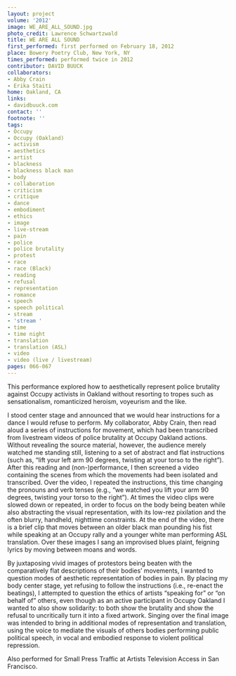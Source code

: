 ```yaml
---
layout: project
volume: '2012'
image: WE_ARE_ALL_SOUND.jpg
photo_credit: Lawrence Schwartzwald
title: WE ARE ALL SOUND
first_performed: first performed on February 18, 2012
place: Bowery Poetry Club, New York, NY
times_performed: performed twice in 2012
contributor: DAVID BUUCK
collaborators:
- Abby Crain
- Erika Staiti
home: Oakland, CA
links:
- davidbuuck.com
contact: ''
footnote: ''
tags:
- Occupy
- Occupy (Oakland)
- activism
- aesthetics
- artist
- blackness
- blackness black man
- body
- collaboration
- criticism
- critique
- dance
- embodiment
- ethics
- image
- live-stream
- pain
- police
- police brutality
- protest
- race
- race (Black)
- reading
- refusal
- representation
- romance
- speech
- speech political
- stream
- 'stream '
- time
- time night
- translation
- translation (ASL)
- video
- video (live / livestream)
pages: 066-067
---
```


This performance explored how to aesthetically represent police brutality against Occupy activists in Oakland without resorting to tropes such as sensationalism, romanticized heroism, voyeurism and the like.

I stood center stage and announced that we would hear instructions for a dance I would refuse to perform. My collaborator, Abby Crain, then read aloud a series of instructions for movement, which had been transcribed from livestream videos of police brutality at Occupy Oakland actions. Without revealing the source material, however, the audience merely watched me standing still, listening to a set of abstract and flat instructions (such as, “lift your left arm 90 degrees, twisting at your torso to the right”). After this reading and (non-)performance, I then screened a video containing the scenes from which the movements had been isolated and transcribed. Over the video, I repeated the instructions, this time changing the pronouns and verb tenses (e.g., “we watched you lift your arm 90 degrees, twisting your torso to the right”). At times the video clips were slowed down or repeated, in order to focus on the body being beaten while also abstracting the visual representation, with its low-rez pixilation and the often blurry, handheld, nighttime constraints. At the end of the video, there is a brief clip that moves between an older black man pounding his fist while speaking at an Occupy rally and a younger white man performing ASL translation. Over these images I sang an improvised blues plaint, feigning lyrics by moving between moans and words.

By juxtaposing vivid images of protestors being beaten with the comparatively flat descriptions of their bodies’ movements, I wanted to question modes of aesthetic representation of bodies in pain. By placing my body center stage, yet refusing to follow the instructions (i.e., re-enact the beatings), I attempted to question the ethics of artists “speaking for” or “on behalf of” others, even though as an active participant in Occupy Oakland I wanted to also show solidarity: to both show the brutality and show the refusal to uncritically turn it into a fixed artwork. Singing over the final image was intended to bring in additional modes of representation and translation, using the voice to mediate the visuals of others bodies performing public political speech, in vocal and embodied response to violent political repression.

Also performed for Small Press Traffic at Artists Television Access in San Francisco.
